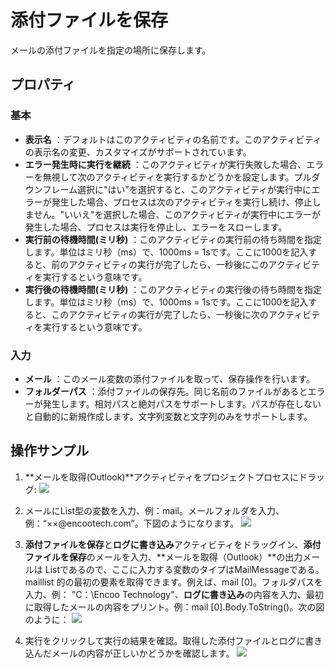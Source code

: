 # 添付ファイルを保存

メールの添付ファイルを指定の場所に保存します。

## プロパティ

### 基本
- **表示名** ：デフォルトはこのアクティビティの名前です。このアクティビティの表示名の変更、カスタマイズがサポートされています。
- **エラー発生時に実行を継続** ：このアクティビティが実行失敗した場合、エラーを無視して次のアクティビティを実行するかどうかを設定します。プルダウンフレーム選択に"はい"を選択すると、このアクティビティが実行中にエラーが発生した場合、プロセスは次のアクティビティを実行し続け、停止しません。"いいえ"を選択した場合、このアクティビティが実行中にエラーが発生した場合、プロセスは実行を停止し、エラーをスローします。
- **実行前の待機時間(ミリ秒)** ：このアクティビティの実行前の待ち時間を指定します。単位はミリ秒（ms）で、1000ms = 1sです。ここに1000を記入すると、前のアクティビティの実行が完了したら、一秒後にこのアクティビティを実行するという意味です。
- **実行後の待機時間(ミリ秒)** ：このアクティビティの実行後の待ち時間を指定します。単位はミリ秒（ms）で、1000ms = 1sです。ここに1000を記入すると、このアクティビティの実行が完了したら、一秒後に次のアクティビティを実行するという意味です。

### 入力

- **メール** ：このメール変数の添付ファイルを取って、保存操作を行います。
- **フォルダーパス** ：添付ファイルの保存先。同じ名前のファイルがあるとエラーが発生します。相対パスと絶対パスをサポートします。パスが存在しないと自動的に新規作成します。文字列変数と文字列のみをサポートします。

## 操作サンプル

1. **メールを取得(Outlook)**アクティビティをプロジェクトプロセスにドラッグ:
![](https://docimages.blob.core.chinacloudapi.cn/images/Activities/GetOutlookMail20201222.png)

2. メールにList<MailMessage>型の変数を入力、例：mail。メールフォルダを入力、例：“××@encootech.com”。下図のようになります。
![](https://docimages.blob.core.chinacloudapi.cn/images/Activities/GetOutlookMail2020122202.png)

3. **添付ファイルを保存**と**ログに書き込み**アクティビティをドラッグイン、**添付ファイルを保存**のメールを入力、**メールを取得（Outlook）**の出力メールは Listであるので、ここに入力する変数のタイプはMailMessageである。 maillist 的の最初の要素を取得できます。例えば、mail [0]。フォルダパスを入力、例： "C：\\Encoo Technology"、**ログに書き込み**の内容を入力、最初に取得したメールの内容をプリント。例：mail [0].Body.ToString()。次の図のように：
![](https://docimages.blob.core.chinacloudapi.cn/images/Activities/GetOutlookMail2020122203.png)

4. 実行をクリックして実行の結果を確認。取得した添付ファイルとログに書き込んだメールの内容が正しいかどうかを確認します。
![](https://docimages.blob.core.chinacloudapi.cn/images/Activities/GetOutlookMail2020122204.png)
